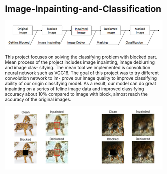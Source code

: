 # Image-Inpainting-and-Classification


![1 image](./1.png)

This project focuses on solving the classifying problem with blocked part. Mean process of the project includes image inpainting, image deblurring and image clas- sifying. The mean tool we implemented is convolution neural network such as VGG16. The goal of this project was to try different convolution network to im- prove our image quality to improve classifying ability of our origin classifying model. As a result, our model can do great inpainting on a series of feline image data and improved classifying accuracy about 10% compared to image with block, almost reach the accuracy of the original images.


![3 image](./3.png)
